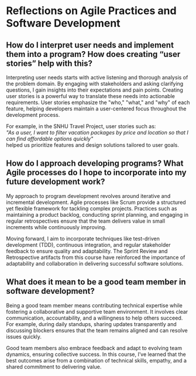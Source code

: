 # Reflections on Agile Practices and Software Development

## How do I interpret user needs and implement them into a program? How does creating “user stories” help with this?
Interpreting user needs starts with active listening and thorough analysis of the problem domain. By engaging with stakeholders and asking clarifying questions, I gain insights into their expectations and pain points. Creating user stories is a powerful way to translate these needs into actionable requirements. User stories emphasize the "who," "what," and "why" of each feature, helping developers maintain a user-centered focus throughout the development process. 

For example, in the SNHU Travel Project, user stories such as:  
*"As a user, I want to filter vacation packages by price and location so that I can find affordable options quickly"*  
helped us prioritize features and design solutions tailored to user goals.

## How do I approach developing programs? What Agile processes do I hope to incorporate into my future development work?
My approach to program development revolves around iterative and incremental development. Agile processes like Scrum provide a structured yet flexible framework for tackling complex projects. Practices such as maintaining a product backlog, conducting sprint planning, and engaging in regular retrospectives ensure that the team delivers value in small increments while continuously improving. 

Moving forward, I aim to incorporate techniques like test-driven development (TDD), continuous integration, and regular stakeholder feedback to ensure quality and adaptability. The Sprint Review and Retrospective artifacts from this course have reinforced the importance of adaptability and collaboration in delivering successful software solutions.

## What does it mean to be a good team member in software development?
Being a good team member means contributing technical expertise while fostering a collaborative and supportive team environment. It involves clear communication, accountability, and a willingness to help others succeed. For example, during daily standups, sharing updates transparently and discussing blockers ensures that the team remains aligned and can resolve issues quickly.

Good team members also embrace feedback and adapt to evolving team dynamics, ensuring collective success. In this course, I’ve learned that the best outcomes arise from a combination of technical skills, empathy, and a shared commitment to delivering value.

